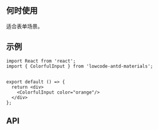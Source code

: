## 何时使用

适合表单场景。

## 示例

```tsx
import React from 'react';
import { ColorfulInput } from 'lowcode-antd-materials';


export default () => {
  return <div>
    <ColorfulInput color="orange"/>
  </div>
};
```

## API

<API hideTitle  src="@/components/colorful-input/colorful-input.tsx" />
